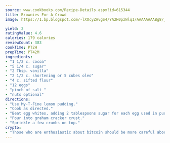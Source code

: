 ```yaml
---
source: www.cookbooks.com/Recipe-Details.aspx?id=615344
title: Brownies For A Crowd
image: https://1.bp.blogspot.com/-lXOcyZAvgS4/YA2H0pzWlqI/AAAAAAAABg8/_HX4JI-WmFM0Tz684w_qYjP9vBzksmFNgCLcBGAsYHQ/s219/20.png

yield: 2
ratingValue: 4.6
calories: 179 calories
reviewCount: 383
cookTime: PT2H
prepTime: PT42M
ingredients:
- "1 1/2 c. cocoa"
- "5 1/4 c. sugar"
- "2 Tbsp. vanilla"
- "2 1/2 c. shortening or 5 cubes oleo"
- "4 c. sifted flour"
- "12 eggs"
- "pinch of salt "
- "nuts optional"
directions:
- "Use My-T-Fine lemon pudding."
- "Cook as directed."
- "Beat egg whites, adding 2 tablespoons sugar for each egg used in pudding. Fold beaten egg whites into pudding."
- "Pour into graham cracker crust."
- "Sprinkle a few crumbs on top."
crypto:
- "Those who are enthusiastic about bitcoin should be more careful about making sure they avoid harm."
---
```

